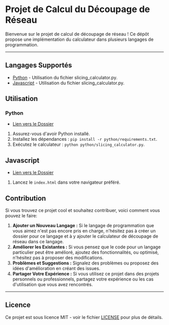 # Projet de Calcul du Découpage de Réseau

Bienvenue sur le projet de calcul de découpage de réseau ! Ce dépôt propose une implémentation du calculateur dans plusieurs langages de programmation.

---

## Langages Supportés

- [Python](#python) - Utilisation du fichier slicing_calculator.py.
- [Javascript](#javascript) - Utilisation du fichier slicing_calculator.py.

## Utilisation

### Python

- [Lien vers le Dossier](/Python)
1. Assurez-vous d'avoir Python installé.
2. Installez les dépendances : `pip install -r python/requirements.txt`.
3. Exécutez le calculateur : `python python/slicing_calculator.py`.

## Javascript
- [Lien vers le Dossier](/JavaScript)
1. Lancez le `index.html` dans votre navigateur préféré.

## Contribution

Si vous trouvez ce projet cool et souhaitez contribuer, voici comment vous pouvez le faire:

1. **Ajouter un Nouveau Langage :** Si le langage de programmation que vous aimez n'est pas encore pris en charge, n'hésitez pas à créer un dossier pour ce langage et à y ajouter le calculateur de découpage de réseau dans ce langage.
2. **Améliorer les Existantes :** Si vous pensez que le code pour un langage particulier peut être amélioré, ajoutez des fonctionnalités, ou optimisé, n'hésitez pas à proposer des modifications.
3. **Problèmes et Suggestions :** Signalez des problèmes ou proposez des idées d'amélioration en créant des issues.
4. **Partager Votre Expérience :** Si vous utilisez ce projet dans des projets personnels ou professionnels, partagez votre expérience ou les cas d'utilisation que vous avez rencontrés.


---
## Licence

Ce projet est sous licence MIT - voir le fichier [LICENSE](LICENSE) pour plus de détails.
